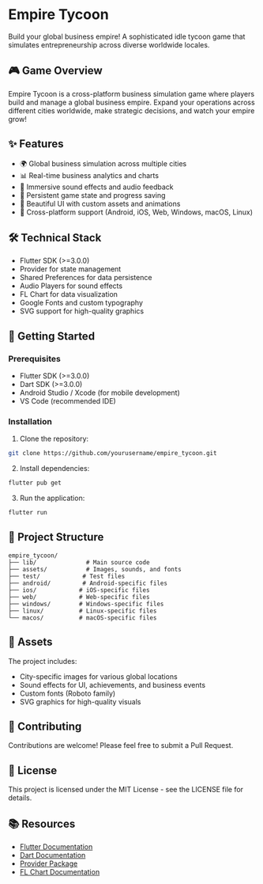 # Empire Tycoon

Build your global business empire! A sophisticated idle tycoon game that simulates entrepreneurship across diverse worldwide locales.

## 🎮 Game Overview

Empire Tycoon is a cross-platform business simulation game where players build and manage a global business empire. Expand your operations across different cities worldwide, make strategic decisions, and watch your empire grow!

## ✨ Features

- 🌍 Global business simulation across multiple cities
- 📊 Real-time business analytics and charts
- 🎵 Immersive sound effects and audio feedback
- 💾 Persistent game state and progress saving
- 🎨 Beautiful UI with custom assets and animations
- 📱 Cross-platform support (Android, iOS, Web, Windows, macOS, Linux)

## 🛠️ Technical Stack

- Flutter SDK (>=3.0.0)
- Provider for state management
- Shared Preferences for data persistence
- Audio Players for sound effects
- FL Chart for data visualization
- Google Fonts and custom typography
- SVG support for high-quality graphics

## 🚀 Getting Started

### Prerequisites

- Flutter SDK (>=3.0.0)
- Dart SDK (>=3.0.0)
- Android Studio / Xcode (for mobile development)
- VS Code (recommended IDE)

### Installation

1. Clone the repository:
```bash
git clone https://github.com/yourusername/empire_tycoon.git
```

2. Install dependencies:
```bash
flutter pub get
```

3. Run the application:
```bash
flutter run
```

## 📁 Project Structure

```
empire_tycoon/
├── lib/              # Main source code
├── assets/           # Images, sounds, and fonts
├── test/            # Test files
├── android/         # Android-specific files
├── ios/            # iOS-specific files
├── web/            # Web-specific files
├── windows/        # Windows-specific files
├── linux/          # Linux-specific files
└── macos/          # macOS-specific files
```

## 🎨 Assets

The project includes:
- City-specific images for various global locations
- Sound effects for UI, achievements, and business events
- Custom fonts (Roboto family)
- SVG graphics for high-quality visuals

## 🤝 Contributing

Contributions are welcome! Please feel free to submit a Pull Request.

## 📝 License

This project is licensed under the MIT License - see the LICENSE file for details.

## 📚 Resources

- [Flutter Documentation](https://docs.flutter.dev/)
- [Dart Documentation](https://dart.dev/guides)
- [Provider Package](https://pub.dev/packages/provider)
- [FL Chart Documentation](https://pub.dev/packages/fl_chart)
